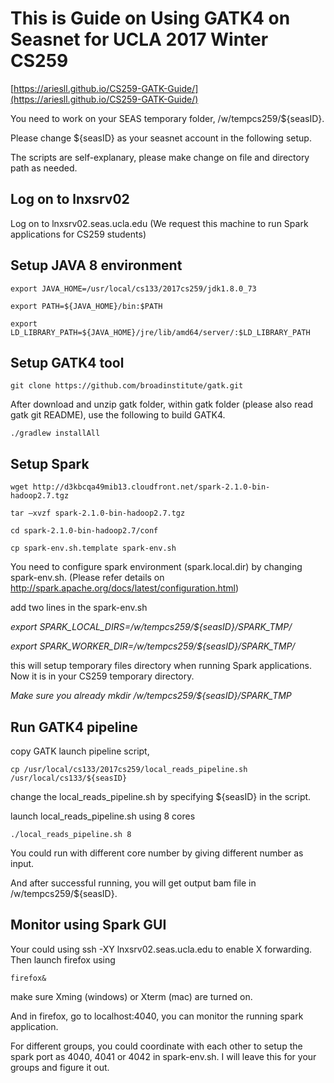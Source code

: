 # This is Guide on Using GATK4 on Seasnet for UCLA 2017 Winter CS259

[https://ariesll.github.io/CS259-GATK-Guide/](https://ariesll.github.io/CS259-GATK-Guide/)

You need to work on your SEAS temporary folder, /w/tempcs259/${seasID}.

Please change ${seasID} as your seasnet account in the following setup.

The scripts are self-explanary, please make change on file and directory path as needed. 


## Log on to lnxsrv02
Log on to lnxsrv02.seas.ucla.edu 
(We request this machine to run Spark applications for CS259 students)

## Setup JAVA 8 environment
`export JAVA_HOME=/usr/local/cs133/2017cs259/jdk1.8.0_73`

`export PATH=${JAVA_HOME}/bin:$PATH`

`export LD_LIBRARY_PATH=${JAVA_HOME}/jre/lib/amd64/server/:$LD_LIBRARY_PATH`

## Setup GATK4 tool
`git clone https://github.com/broadinstitute/gatk.git`

After download and unzip gatk folder, within gatk folder (please also read gatk git README), use the following to build GATK4.

`./gradlew installAll`


## Setup Spark
`wget http://d3kbcqa49mib13.cloudfront.net/spark-2.1.0-bin-hadoop2.7.tgz`

`tar –xvzf spark-2.1.0-bin-hadoop2.7.tgz`

`cd spark-2.1.0-bin-hadoop2.7/conf`

`cp spark-env.sh.template spark-env.sh`

You need to configure spark environment (spark.local.dir) by changing spark-env.sh. (Please refer details on http://spark.apache.org/docs/latest/configuration.html)

add two lines in the spark-env.sh

*export SPARK_LOCAL_DIRS=/w/tempcs259/${seasID}/SPARK_TMP/*

*export SPARK_WORKER_DIR=/w/tempcs259/${seasID}/SPARK_TMP/*

this will setup temporary files directory when running Spark applications. Now it is in your CS259 temporary directory. 

*Make sure you already mkdir /w/tempcs259/${seasID}/SPARK_TMP*

## Run GATK4 pipeline

copy GATK launch pipeline script,

`cp /usr/local/cs133/2017cs259/local_reads_pipeline.sh /usr/local/cs133/${seasID}`

change the local_reads_pipeline.sh by specifying ${seasID} in the script.


launch local_reads_pipeline.sh using 8 cores

`./local_reads_pipeline.sh 8`

You could run with different core number by giving different number as input.

And after successful running, you will get output bam file in /w/tempcs259/${seasID}.

## Monitor using Spark GUI

Your could using ssh -XY lnxsrv02.seas.ucla.edu to enable X forwarding.
Then launch firefox using

`firefox&`

make sure Xming (windows) or Xterm (mac) are turned on.

And in firefox, go to localhost:4040, you can monitor the running spark application.

For different groups, you could coordinate with each other to setup the spark port as 4040, 4041 or 4042 in spark-env.sh. I will leave this for your groups and figure it out.









